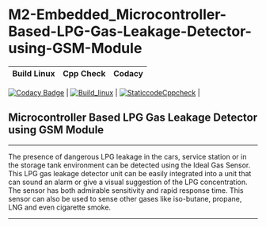 # M2-Embedded_Microcontroller-Based-LPG-Gas-Leakage-Detector-using-GSM-Module
 | Build Linux | Cpp Check | Codacy |
 | :---------: | :-------: | :----: |
[![Codacy Badge](https://api.codacy.com/project/badge/Grade/02a05097b51b45c18caea4d733f7d3a7)](https://app.codacy.com/gh/Nikitha5399/M2-Embedded_Microcontroller-Based-LPG-Gas-Leakage-Detector-using-GSM-Module?utm_source=github.com&utm_medium=referral&utm_content=Nikitha5399/M2-Embedded_Microcontroller-Based-LPG-Gas-Leakage-Detector-using-GSM-Module&utm_campaign=Badge_Grade_Settings)
 | [![Build_linux](https://github.com/Nikitha5399/M1_GAME_ROCKPAPERSCISSORS/actions/workflows/build_linux.yml/badge.svg)](https://github.com/Nikitha5399/M1_GAME_ROCKPAPERSCISSORS/actions/workflows/build_linux.yml) | [![StaticcodeCppcheck](https://github.com/Nikitha5399/M1_GAME_ROCKPAPERSCISSORS/actions/workflows/cppcheck.yml/badge.svg)](https://github.com/Nikitha5399/M1_GAME_ROCKPAPERSCISSORS/actions/workflows/cppcheck.yml) | 

## Microcontroller Based LPG Gas Leakage Detector using GSM Module

---

The presence of dangerous LPG leakage in the cars, service station or in the storage tank environment can be detected using the Ideal Gas Sensor. This LPG gas leakage detector unit can be easily integrated into a unit that can sound an alarm or give a visual suggestion of the LPG concentration. The sensor has both admirable sensitivity and rapid response time. This sensor can also be used to sense other gases like iso-butane, propane, LNG and even cigarette smoke.

---
